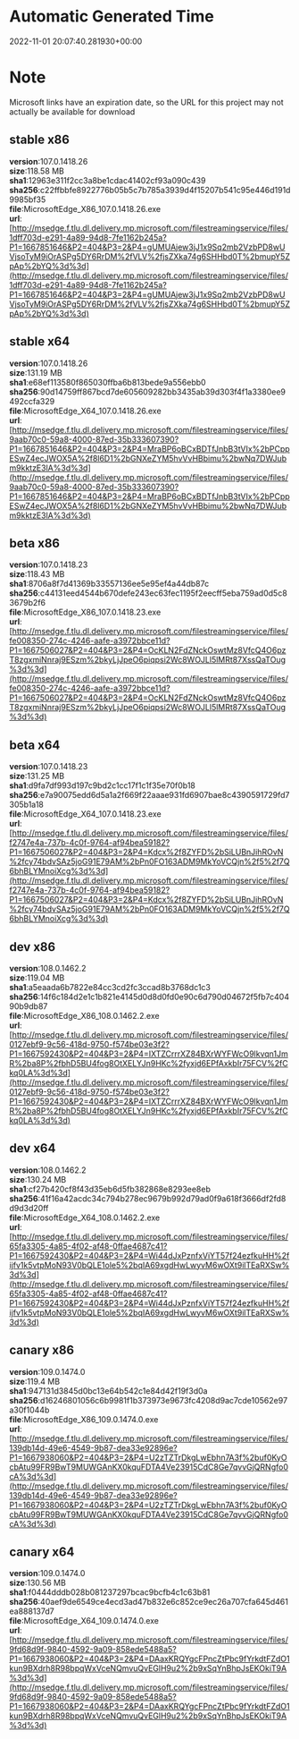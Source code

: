 # Automatic Generated Time
2022-11-01 20:07:40.281930+00:00

# Note
Microsoft links have an expiration date, so the URL for this project may not actually be available for download

## stable x86
**version**:107.0.1418.26  
**size**:118.58 MB  
**sha1**:12963e311f2cc3a8be1cdac41402cf93a090c439  
**sha256**:c22ffbbfe8922776b05b5c7b785a3939d4f15207b541c95e446d191d9985bf35  
**file**:MicrosoftEdge_X86_107.0.1418.26.exe  
**url**:[http://msedge.f.tlu.dl.delivery.mp.microsoft.com/filestreamingservice/files/1dff703d-e291-4a89-94d8-7fe1162b245a?P1=1667851646&P2=404&P3=2&P4=gUMUAjew3jJ1x9Sq2mb2VzbPD8wUVjsoTyM9iOrASPg5DY6RrDM%2fVLV%2fjsZXka74g6SHHbd0T%2bmupY5ZpAp%2bYQ%3d%3d](http://msedge.f.tlu.dl.delivery.mp.microsoft.com/filestreamingservice/files/1dff703d-e291-4a89-94d8-7fe1162b245a?P1=1667851646&P2=404&P3=2&P4=gUMUAjew3jJ1x9Sq2mb2VzbPD8wUVjsoTyM9iOrASPg5DY6RrDM%2fVLV%2fjsZXka74g6SHHbd0T%2bmupY5ZpAp%2bYQ%3d%3d)  

## stable x64
**version**:107.0.1418.26  
**size**:131.19 MB  
**sha1**:e68ef113580f865030ffba6b813bede9a556ebb0  
**sha256**:90d14759ff867bcd7de605609282bb3435ab39d303f4f1a3380ee9492ccfa329  
**file**:MicrosoftEdge_X64_107.0.1418.26.exe  
**url**:[http://msedge.f.tlu.dl.delivery.mp.microsoft.com/filestreamingservice/files/9aab70c0-59a8-4000-87ed-35b333607390?P1=1667851646&P2=404&P3=2&P4=MraBP6oBCxBDTfJnbB3tVIx%2bPCppESwZ4ecJWOX5A%2f8l6D1%2bGNXeZYM5hvVvHBbimu%2bwNq7DWJubm9kktzE3lA%3d%3d](http://msedge.f.tlu.dl.delivery.mp.microsoft.com/filestreamingservice/files/9aab70c0-59a8-4000-87ed-35b333607390?P1=1667851646&P2=404&P3=2&P4=MraBP6oBCxBDTfJnbB3tVIx%2bPCppESwZ4ecJWOX5A%2f8l6D1%2bGNXeZYM5hvVvHBbimu%2bwNq7DWJubm9kktzE3lA%3d%3d)  

## beta x86
**version**:107.0.1418.23  
**size**:118.43 MB  
**sha1**:8706a8f7d41369b33557136ee5e95ef4a44db87c  
**sha256**:c44131eed4544b670defe243ec63fec1195f2eecff5eba759ad0d5c83679b2f6  
**file**:MicrosoftEdge_X86_107.0.1418.23.exe  
**url**:[http://msedge.f.tlu.dl.delivery.mp.microsoft.com/filestreamingservice/files/fe008350-274c-4246-aafe-a3972bbce11d?P1=1667506027&P2=404&P3=2&P4=OcKLN2FdZNckOswtMz8VfcQ4O6pzT8zgxmiNnraj9ESzm%2bkyLjJpeO6piqpsi2Wc8WOJLl5lMRt87XssQaTOug%3d%3d](http://msedge.f.tlu.dl.delivery.mp.microsoft.com/filestreamingservice/files/fe008350-274c-4246-aafe-a3972bbce11d?P1=1667506027&P2=404&P3=2&P4=OcKLN2FdZNckOswtMz8VfcQ4O6pzT8zgxmiNnraj9ESzm%2bkyLjJpeO6piqpsi2Wc8WOJLl5lMRt87XssQaTOug%3d%3d)  

## beta x64
**version**:107.0.1418.23  
**size**:131.25 MB  
**sha1**:d9fa7df993d197c9bd2c1cc17f1c1f35e70f0b18  
**sha256**:e7a90075edd6d5a1a2f669f22aaae931fd6907bae8c4390591729fd7305b1a18  
**file**:MicrosoftEdge_X64_107.0.1418.23.exe  
**url**:[http://msedge.f.tlu.dl.delivery.mp.microsoft.com/filestreamingservice/files/f2747e4a-737b-4c0f-9764-af94bea59182?P1=1667506027&P2=404&P3=2&P4=Kdcx%2f8ZYFD%2bSiLUBnJihROvN%2fcy74bdvSAz5joG91E79AM%2bPn0FO163ADM9MkYoVCQjn%2f5%2f7Q6bhBLYMnoiXcg%3d%3d](http://msedge.f.tlu.dl.delivery.mp.microsoft.com/filestreamingservice/files/f2747e4a-737b-4c0f-9764-af94bea59182?P1=1667506027&P2=404&P3=2&P4=Kdcx%2f8ZYFD%2bSiLUBnJihROvN%2fcy74bdvSAz5joG91E79AM%2bPn0FO163ADM9MkYoVCQjn%2f5%2f7Q6bhBLYMnoiXcg%3d%3d)  

## dev x86
**version**:108.0.1462.2  
**size**:119.04 MB  
**sha1**:a5eaada6b7822e84cc3cd2fc3ccad8b3768dc1c3  
**sha256**:14f6c184d2e1c1b821e4145d0d8d0fd0e90c6d790d04672f5fb7c40490b9db87  
**file**:MicrosoftEdge_X86_108.0.1462.2.exe  
**url**:[http://msedge.f.tlu.dl.delivery.mp.microsoft.com/filestreamingservice/files/0127ebf9-9c56-418d-9750-f574be03e3f2?P1=1667592430&P2=404&P3=2&P4=IXTZCrrrXZ84BXrWYFWcO9lkvqn1JmR%2ba8P%2fbhD5BU4fog8OtXELYJn9HKc%2fyxjd6EPfAxkbIr75FCV%2fCkq0LA%3d%3d](http://msedge.f.tlu.dl.delivery.mp.microsoft.com/filestreamingservice/files/0127ebf9-9c56-418d-9750-f574be03e3f2?P1=1667592430&P2=404&P3=2&P4=IXTZCrrrXZ84BXrWYFWcO9lkvqn1JmR%2ba8P%2fbhD5BU4fog8OtXELYJn9HKc%2fyxjd6EPfAxkbIr75FCV%2fCkq0LA%3d%3d)  

## dev x64
**version**:108.0.1462.2  
**size**:130.24 MB  
**sha1**:cf27b420cf8f43d35eb6d5fb382868e8293ee8eb  
**sha256**:41f16a42acdc34c794b278ec9679b992d79ad0f9a618f3666df2fd8d9d3d20ff  
**file**:MicrosoftEdge_X64_108.0.1462.2.exe  
**url**:[http://msedge.f.tlu.dl.delivery.mp.microsoft.com/filestreamingservice/files/65fa3305-4a85-4f02-af48-0ffae4687c41?P1=1667592430&P2=404&P3=2&P4=Wi44dJxPznfxViYT57f24ezfkuHH%2fijfv1k5vtpMoN93V0bQLE1ole5%2bqIA69xgdHwLwyvM6wOXt9ilTEaRXSw%3d%3d](http://msedge.f.tlu.dl.delivery.mp.microsoft.com/filestreamingservice/files/65fa3305-4a85-4f02-af48-0ffae4687c41?P1=1667592430&P2=404&P3=2&P4=Wi44dJxPznfxViYT57f24ezfkuHH%2fijfv1k5vtpMoN93V0bQLE1ole5%2bqIA69xgdHwLwyvM6wOXt9ilTEaRXSw%3d%3d)  

## canary x86
**version**:109.0.1474.0  
**size**:119.4 MB  
**sha1**:947131d3845d0bc13e64b542c1e84d42f19f3d0a  
**sha256**:d16246801056c6b9981f1b373973e9673fc4208d9ac7cde10562e97a30f1044b  
**file**:MicrosoftEdge_X86_109.0.1474.0.exe  
**url**:[http://msedge.f.tlu.dl.delivery.mp.microsoft.com/filestreamingservice/files/139db14d-49e6-4549-9b87-dea33e92896e?P1=1667938060&P2=404&P3=2&P4=U2zTZTrDkgLwEbhn7A3f%2buf0KyOcbAtu99FR9BwT9MUWGAnKX0kquFDTA4Ve23915CdC8Ge7qvvGjQRNgfo0cA%3d%3d](http://msedge.f.tlu.dl.delivery.mp.microsoft.com/filestreamingservice/files/139db14d-49e6-4549-9b87-dea33e92896e?P1=1667938060&P2=404&P3=2&P4=U2zTZTrDkgLwEbhn7A3f%2buf0KyOcbAtu99FR9BwT9MUWGAnKX0kquFDTA4Ve23915CdC8Ge7qvvGjQRNgfo0cA%3d%3d)  

## canary x64
**version**:109.0.1474.0  
**size**:130.56 MB  
**sha1**:f0444dddb028b081237297bcac9bcfb4c1c63b81  
**sha256**:40aef9de6549ce4ecd3ad47b832e6c852ce9ec26a707cfa645d461ea888137d7  
**file**:MicrosoftEdge_X64_109.0.1474.0.exe  
**url**:[http://msedge.f.tlu.dl.delivery.mp.microsoft.com/filestreamingservice/files/9fd68d9f-9840-4592-9a09-858ede5488a5?P1=1667938060&P2=404&P3=2&P4=DAaxKRQYgcFPncZtPbc9fYrkdtFZdO1kun9BXdrh8R98bpqWxVceNQmvuQvEGlH9u2%2b9xSqYnBhpJsEKOkiT9A%3d%3d](http://msedge.f.tlu.dl.delivery.mp.microsoft.com/filestreamingservice/files/9fd68d9f-9840-4592-9a09-858ede5488a5?P1=1667938060&P2=404&P3=2&P4=DAaxKRQYgcFPncZtPbc9fYrkdtFZdO1kun9BXdrh8R98bpqWxVceNQmvuQvEGlH9u2%2b9xSqYnBhpJsEKOkiT9A%3d%3d)  

